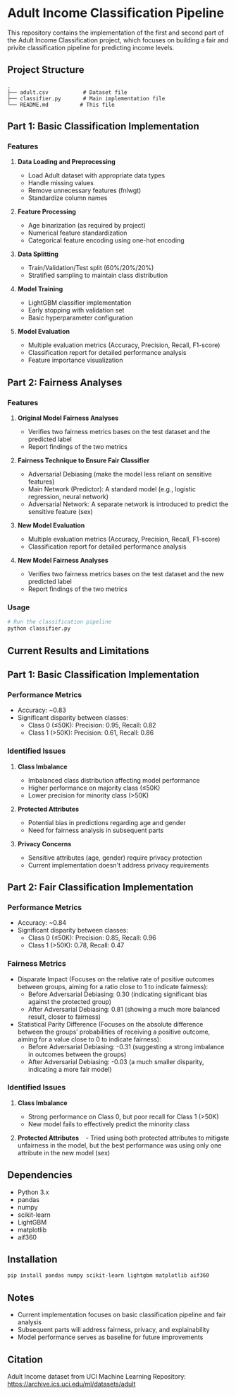# Adult Income Classification Pipeline

This repository contains the implementation of the first and second part of the Adult Income Classification project, which focuses on building a fair and privite classification pipeline for predicting income levels.

## Project Structure

```
.
├── adult.csv           # Dataset file
├── classifier.py       # Main implementation file
└── README.md          # This file
```

## Part 1: Basic Classification Implementation
### Features
1. **Data Loading and Preprocessing**
   - Load Adult dataset with appropriate data types
   - Handle missing values
   - Remove unnecessary features (fnlwgt)
   - Standardize column names

2. **Feature Processing**
   - Age binarization (as required by project)
   - Numerical feature standardization
   - Categorical feature encoding using one-hot encoding
   
3. **Data Splitting**
   - Train/Validation/Test split (60%/20%/20%)
   - Stratified sampling to maintain class distribution

4. **Model Training**
   - LightGBM classifier implementation
   - Early stopping with validation set
   - Basic hyperparameter configuration

5. **Model Evaluation**
   - Multiple evaluation metrics (Accuracy, Precision, Recall, F1-score)
   - Classification report for detailed performance analysis
   - Feature importance visualization

## Part 2: Fairness Analyses
### Features
1. **Original Model Fairness Analyses**
   - Verifies two fairness metrics bases on the test dataset and the predicted label
   - Report findings of the two metrics

2. **Fairness Technique to Ensure Fair Classifier**
   - Adversarial Debiasing (make the model less reliant on sensitive features)
   - Main Network (Predictor): A standard model (e.g., logistic regression, neural network)
   - Adversarial Network: A separate network is introduced to predict the sensitive feature (sex)

3. **New Model Evaluation**
   - Multiple evaluation metrics (Accuracy, Precision, Recall, F1-score)
   - Classification report for detailed performance analysis

4. **New Model Fairness Analyses**
   - Verifies two fairness metrics bases on the test dataset and the new predicted label
   - Report findings of the two metrics
   

### Usage
```python
# Run the classification pipeline
python classifier.py
```

## Current Results and Limitations
## Part 1: Basic Classification Implementation
### Performance Metrics
- Accuracy: ~0.83
- Significant disparity between classes:
  - Class 0 (≤50K): Precision: 0.95, Recall: 0.82
  - Class 1 (>50K): Precision: 0.61, Recall: 0.86

### Identified Issues
1. **Class Imbalance**
   - Imbalanced class distribution affecting model performance
   - Higher performance on majority class (≤50K)
   - Lower precision for minority class (>50K)

2. **Protected Attributes**
   - Potential bias in predictions regarding age and gender
   - Need for fairness analysis in subsequent parts

3. **Privacy Concerns**
   - Sensitive attributes (age, gender) require privacy protection
   - Current implementation doesn't address privacy requirements

## Part 2: Fair Classification Implementation
### Performance Metrics
- Accuracy: ~0.84
- Significant disparity between classes:
  - Class 0 (≤50K): Precision: 0.85, Recall: 0.96
  - Class 1 (>50K): 0.78, Recall: 0.47

### Fairness Metrics
   - Disparate Impact (Focuses on the relative rate of positive outcomes between groups, aiming for a ratio close to 1 to indicate fairness): 
      - Before Adversarial Debiasing: 0.30 (indicating significant bias against the protected group)
      - After Adversarial Debiasing: 0.81 (showing a much more balanced result, closer to fairness)
   - Statistical Parity Difference (Focuses on the absolute difference between the groups’ probabilities of receiving a positive outcome, aiming for a value close to 0 to indicate fairness): 
      - Before Adversarial Debiasing: -0.31 (suggesting a strong imbalance in outcomes between the groups)
      - After Adversarial Debiasing: -0.03 (a much smaller disparity, indicating a more fair model)

### Identified Issues
1. **Class Imbalance**
   - Strong performance on Class 0, but poor recall for Class 1 (>50K)
   - New model fails to effectively predict the minority class

2. **Protected Attributes**
   - Tried using both protected attributes to mitigate unfairness in the model, but the best performance was using only one attribute in the new model (sex)


## Dependencies
- Python 3.x
- pandas
- numpy
- scikit-learn
- LightGBM
- matplotlib
- aif360

## Installation
```bash
pip install pandas numpy scikit-learn lightgbm matplotlib aif360
```

## Notes
- Current implementation focuses on basic classification pipeline and fair analysis
- Subsequent parts will address fairness, privacy, and explainability
- Model performance serves as baseline for future improvements

## Citation
Adult Income dataset from UCI Machine Learning Repository:
https://archive.ics.uci.edu/ml/datasets/adult